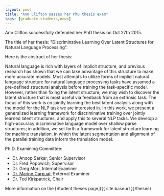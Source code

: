 ```yaml
---
layout: post
title: "Ann Clifton passes her PhD thesis exam"
tags: [graduate-students,news]
---
```


Ann Clifton successfully defended her PhD thesis on Oct 27th 2015. 

The title of her thesis: "Discriminative Learning Over Latent Structures for Natural Language Processing".

Here is the abstract of her thesis:

Natural language is rich with layers of implicit structure, and
previous research has shown that we can take advantage of this
structure to make more accurate models. Most attempts to utilize
forms of implicit natural language structure for natural language
processing tasks have assumed a pre-defined structural analysis
before training the task-specific model. However, rather than fixing
the latent structure, we may wish to discover the latent structure
that is most useful via feedback from an extrinsic task. The focus
of this work is on jointly learning the best latent analysis along
with the model for the NLP task we are interested in.  In this work,
we present a generalized learning framework for discriminative
training over jointly learned latent structures, and apply this to
several NLP tasks. We develop a high-accuracy discriminative language
model over shallow parse structures; in addition, we set forth a
framework for latent structure learning for machine translation,
in which the latent segmentation and alignment of the parallel
training data inform the translation model.

Ph.D. Examining Committee:

* Dr. Anoop Sarkar, Senior Supervisor
* Dr. Fred Popowich, Supervisor
* Dr. Greg Mori, Internal Examiner
* [Dr. Marine Carpuat](http://www.cs.umd.edu/~marine/), External Examiner
* Dr. Ted Kirkpatrick, Chair

More information on the [Student theses page]({{ site.baseurl }}/theses)
